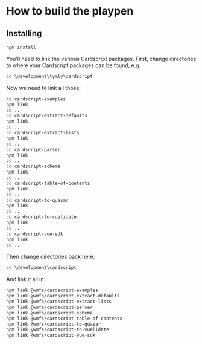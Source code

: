 
# How to build the playpen

## Installing

``` bash
npm install
```

You'll need to link the various Cardscript packages.
First, change directories to where your Cardscript packages can be found, e.g.

``` bash
cd \development\tymly\cardscript
```

Now we need to link all those:

``` bash
cd cardscript-examples
npm link
cd ..
cd cardscript-extract-defaults
npm link
cd ..
cd cardscript-extract-lists
npm link
cd ..
cd cardscript-parser
npm link
cd ..
cd cardscript-schema
npm link
cd ..
cd cardscript-table-of-contents
npm link
cd ..
cd cardscript-to-quasar
npm link
cd ..
cd cardscript-to-vuelidate
npm link
cd ..
cd cardscript-vue-sdk
npm link
cd ..
```


Then change directories back here:

``` bash
cd \development\cardscript
```

And link it all in:

``` bash
npm link @wmfs/cardscript-examples
npm link @wmfs/cardscript-extract-defaults
npm link @wmfs/cardscript-extract-lists
npm link @wmfs/cardscript-parser
npm link @wmfs/cardscript-schema
npm link @wmfs/cardscript-table-of-contents
npm link @wmfs/cardscript-to-quasar
npm link @wmfs/cardscript-to-vuelidate
npm link @wmfs/cardscript-vue-sdk
```
